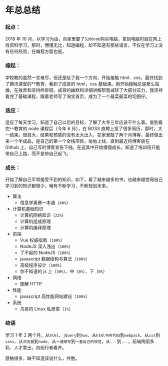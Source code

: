 # 年总总结

### 起点：

2018 年 10 月，以学习为由，向家里要了`5200rmb`购买电脑，拿到电脑时就在网上找资料学习，那时，懵懂无比，知道编程，却不知道有那些语言，不仅在学习上没有任何经验，在编程方面也是。

### 缘起：

学校教的虽然一言难尽，但还是给了我一个方向，开始接触 html、css，最终找到了腾讯课堂的\*\*教育，看到了成哥的 html，css 基础课。刚开始接触总是那么枯燥，在放弃和坚持终徘徊，成哥的幽默和详细讲解帮我减轻了大部分压力，我坚持看完了基础课程，跟着老师写了淘宝首页，成为了一个最菜最菜的切图仔。

### 适应：

适应了每天学习，知道了自己以后的目标，了解了大专三年应该干什么事。直到看完`**`教育的 node 课程后（今年 6 月），在 BOSS 直聘上投了很多简历，那时，大一结束。很自大，结果和预感的没有太大出入，在家里敲了两个月博客，最终做出来一个半成品，是自己的第一个全栈项目，匆匆上线，直到最近将博客放在 Github 上，自己写的博客宣告下线。在这其中开始慢慢成长，知道了培训班只能带自己上路，而不是带自己起飞。

### 成长：

开始了解自己平常接受不到的知识，如下，看了越来越多的书，也越来越觉得自己学习到的知识都很少，唯有不断学习，不断规划未来。

-   算法
    -   信息学奥赛一本通（`40%`）
-   计算机基础知识
    -   计算机网络知识（`22%`）
    -   计算机组成原理
    -   计算机编译原理
-   前端
    -   Vue 权威指南（`100%`）
    -   NodeJS 深入浅出（`100%`）
    -   了不起的 NodeJS（`100%`）
    -   javascript 数据结构与算法（`100%`）
    -   高级程序设计（`100%`）
    -   你不知道的 js 上（`30%`）、中（`0%`）、下（`0%`）
-   网络
    -   图解 HTTP
-   性能
    -   javascript 高性能网站建设（`100%`）
-   系统
    -   鸟哥的 Linux 私房菜（`1%`）

### 结语

学习 1 年 2 两个月，从`html`、`jQuery`到`Vue`、从`html书写代码`到`webpack`、从`css`到`sass`、从`浏览器`到`node`、从`一通胡写`到`一套自己的规范`，从`...`到`...`，前端绚丽多彩、人才辈出，向前行者看齐。

感触很多，缺不知道该说什么，共勉。
